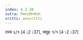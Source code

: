```yaml
---
index: 4.2.38
sutra: भिक्षाऽऽदिभ्योऽण्
vritti: anuvritti
---
```


तस्य  ६/१  [4।2।37], समूहः  १/१ [4।2।37]